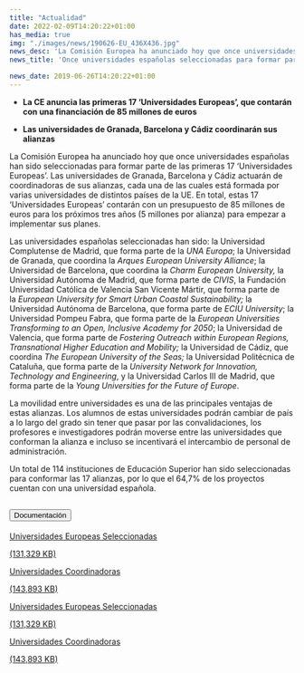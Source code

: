 ```yaml
---
title: "Actualidad"
date: 2022-02-09T14:20:22+01:00
has_media: true
img: "./images/news/190626-EU_436X436.jpg"
news_desc: 'La Comisión Europea ha anunciado hoy que once universidades españolas han sido seleccionadas para formar parte de las primeras 17 "Universidades Europeas". Las universidades de Granada, Barcelona y Cádiz actuarán de coordinadoras de sus alianzas, cada una de las cuales está formada por varias universidades de distintos países de la UE. En total, estas 17 "Universidades Europeas" contarán con un presupuesto de 85 millones de euros para los próximos tres años (5 millones por alianza) para empezar a implementar sus planes.<b>Este contenido incluye:</b> <i class="fal fa-file-</a><i class="fas fa-external-link-alt"></i> </a><i class="fas fa-external-link-alt"></i>_icon"></i>'
news_title: 'Once universidades españolas seleccionadas para formar parte de las "Universidades Europeas"'

news_date: 2019-06-26T14:20:22+01:00
---
```

<ul>
<li><b>La CE anuncia las primeras 17 &lsquo;Universidades Europeas&rsquo;, que contarán con una financiación de 85 millones de euros</b></li>
</ul>
<ul>
<li><b>Las universidades de Granada, Barcelona y Cádiz coordinarán sus alianzas</b></li>
</ul>
<p>La Comisión Europea ha anunciado hoy que once universidades españolas han sido seleccionadas para formar parte de las primeras 17 &lsquo;Universidades Europeas&rsquo;. Las universidades de Granada, Barcelona y Cádiz actuarán de coordinadoras de sus alianzas, cada una de las cuales está formada por varias universidades de distintos países de la UE. En total, estas 17 &lsquo;Universidades Europeas&rsquo; contarán con un presupuesto de 85 millones de euros para los próximos tres años (5 millones por alianza) para empezar a implementar sus planes.</p>
<p>Las universidades españolas seleccionadas han sido: la Universidad Complutense de Madrid, que forma parte de la<span>&nbsp;</span><em>UNA Europa</em>; la Universidad de Granada, que coordina la<span>&nbsp;</span><em>Arques European University Alliance</em>; la Universidad de Barcelona, que coordina la<span>&nbsp;</span><em>Charm European University,<span>&nbsp;</span></em>la Universidad Autónoma de Madrid, que forma parte de<span>&nbsp;</span><em>CIVIS</em>, la Fundación Universidad Católica de Valencia San Vicente Mártir, que forma parte de la<span>&nbsp;</span><em>European University for Smart Urban Coastal Sustainability;<span>&nbsp;</span></em>la Universidad Autónoma de Barcelona, que forma parte de<span>&nbsp;</span><em>ECIU University</em>; la Universidad Pompeu Fabra, que forma parte de la<span>&nbsp;</span><em>European Universities Transforming to an Open, Inclusive Academy for 2050</em>; la Universidad de Valencia, que forma parte de<span>&nbsp;</span><em>Fostering Outreach within European Regions, Transnational Higher Education and Mobility;</em><span>&nbsp;</span>la Universidad de Cádiz, que coordina<span>&nbsp;</span><em>The European University of the Seas;</em><span>&nbsp;</span>la Universidad Politécnica de Cataluña, que forma parte de la<span>&nbsp;</span><em>University Network for Innovation, Technology and Engineering</em>, y la Universidad Carlos III de Madrid, que forma parte de la<span>&nbsp;</span><em>Young Universities for the Future of Europe</em>.</p>
<p>La movilidad entre universidades es una de las principales ventajas de estas alianzas. Los alumnos de estas universidades podrán cambiar de país a lo largo del grado sin tener que pasar por las convalidaciones, los profesores e investigadores podrán moverse entre las universidades que conforman la alianza e incluso se incentivará el intercambio de personal de administración.</p>
<p>Un total de 114 instituciones de Educación Superior han sido seleccionadas para conformar las 17 alianzas, por lo que el 64,7% de los proyectos cuentan con una universidad española.</p>
<section>
    <article>
        <div class="container">
            <div class="row my-45 justify-content-md-center">
                <div class="col-md-10 content_collapse">
                    <div class="accordion accordion_alt" id="accordeonAlt">
                        <div class="accordion-item">
                            <h2 class="accordion-header" id="accordionAltHeading2">
                                <button class="accordion-button expanded" type="button" data-bs-toggle="collapse" data-bs-target="#accordionAlt2" aria-expanded="false" aria-controls="accordionAlt2">
                                    <span class="icon"><i class="fas fa-file-pdf"></i></span>Documentación
                                </button>
                            </h2>
                            <div id="accordionAlt2" class="accordion-collapse collapse show" aria-labelledby="accordionAltHeading2">
                                <div class="accordion-body">
                                    <div id="section_link">
                                        <div class="container-fluid sp">
                                            <div class="row w-100">
                                                <div class="col-lg-12 cards_download_cnt">
                                                    <div class="row jcc_mobile">
                                                        <div class="download_card">
                                                            <a class="card flex-column" href="{{<siteurl>}}documentos/pdf/news/190626-Universidades_Europeas_Seleccionadas.pdf" target="_blank">
                                                                <div class="card-header">
                                                                    <i class="fal fa-download"></i>
                                                                </div>
                                                                <div class="card-body">
                                                                    <p class="text_body">Universidades Europeas Seleccionadas</p>
                                                                    <p class="text_file">
                                                                        <i class="fal fa-file-pdf pdf_icon"></i> (131,329 KB)
                                                                    </p>
                                                                </div>
                                                            </a>
                                                        </div>
														<div class="download_card">
                                                            <a class="card flex-column" href="{{<siteurl>}}documentos/pdf/news/190626-Universidades_Coordinadoras.pdf" target="_blank">
                                                                <div class="card-header">
                                                                    <i class="fal fa-download"></i>
                                                                </div>
                                                                <div class="card-body">
                                                                    <p class="text_body">Universidades Coordinadoras</p>
                                                                    <p class="text_file">
                                                                        <i class="fal fa-file-pdf pdf_icon"></i> (143,893 KB)
                                                                    </p>
                                                                </div>
                                                            </a>
                                                        </div>
                                                    </div>
                                                </div>
                                                <!-- MOBILE VERSION WITH SLIDER -->
                                                <div class="col-12" id="section_box_download_card_slider">
                                                    <div class="swiper" id="slider_download_archive">
                                                        <div class="swiper-wrapper">
                                                        <div class="swiper-slide">
                                                            <div class="download_card">
                                                                <a class="card" href="{{<siteurl>}}documentos/pdf/news/190626-Universidades_Europeas_Seleccionadas.pdf" target="_blank">
                                                                    <div class="card-header">
                                                                        <i class="fal fa-download"></i>
                                                                    </div>
                                                                    <div class="card-body">
                                                                        <p class="text_body">Universidades Europeas Seleccionadas</p>
                                                                        <p class="text_file">
                                                                            <i class="fal fa-file-pdf pdf_icon"></i>(131,329 KB)
                                                                        </p>
                                                                    </div>
                                                                </a>
                                                            </div>
                                                        </div>
                                                        <div class="swiper-slide">
															<div class="download_card">
                                                                <a class="card" href="{{<siteurl>}}documentos/pdf/news/190626-Universidades_Coordinadoras.pdf" target="_blank">
                                                                    <div class="card-header">
                                                                        <i class="fal fa-download"></i>
                                                                    </div>
                                                                    <div class="card-body">
                                                                        <p class="text_body">Universidades Coordinadoras</p>
                                                                        <p class="text_file">
                                                                            <i class="fal fa-file-pdf pdf_icon"></i>(143,893 KB)
                                                                        </p>
                                                                    </div>
                                                                </a>
                                                            </div>
                                                        </div>
                                                        </div>
                                                        <div class="swiper-pagination"></div>
                                                    </div>
                                                </div>
                                            </div>
                                        </div>
                                    </div>
                                </div>
                            </div>
                        </div>
                    </div>
                </div>
            </div>
        </div>
    </article> 
</section>